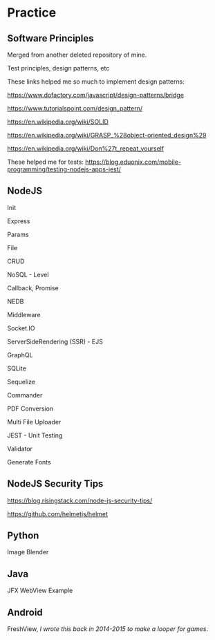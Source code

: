 # Practice


## Software Principles

Merged from another deleted repository of mine.

Test principles, design patterns, etc

These links helped me so much to implement design patterns: 

https://www.dofactory.com/javascript/design-patterns/bridge 

https://www.tutorialspoint.com/design_pattern/ 

https://en.wikipedia.org/wiki/SOLID 

https://en.wikipedia.org/wiki/GRASP_%28object-oriented_design%29 

https://en.wikipedia.org/wiki/Don%27t_repeat_yourself

These helped me for tests: https://blog.eduonix.com/mobile-programming/testing-nodejs-apps-jest/


## NodeJS


Init

Express

Params

File

CRUD

NoSQL - Level

Callback, Promise

NEDB

Middleware

Socket.IO

ServerSideRendering (SSR) - EJS

GraphQL

SQLite

Sequelize

Commander

PDF Conversion

Multi File Uploader

JEST - Unit Testing

Validator

Generate Fonts

## NodeJS Security Tips

https://blog.risingstack.com/node-js-security-tips/

https://github.com/helmetjs/helmet

## Python

Image Blender

## Java

JFX WebView Example

## Android

FreshView, *I wrote this back in 2014-2015 to make a looper for games*.
